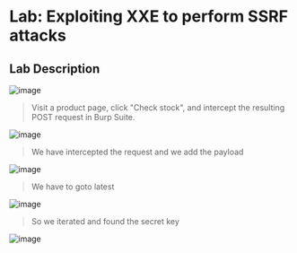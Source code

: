 # Lab: Exploiting XXE to perform SSRF attacks #

## Lab Description ##

![image](https://github.com/anandurdas11/Web_Securityy/assets/83402050/11f60a3f-cd36-4604-a238-5c86ace3160d)

> Visit a product page, click "Check stock", and intercept the resulting POST request in Burp Suite.

![image](https://github.com/anandurdas11/Web_Securityy/assets/83402050/8e0216f1-12a0-4fed-b448-fa238ef651ac)

>  We have intercepted the request and we add the payload

![image](https://github.com/anandurdas11/Web_Securityy/assets/83402050/1c1b47ba-bde2-4e68-9edc-1920af66ef1d)

> We have to goto latest

![image](https://github.com/anandurdas11/Web_Securityy/assets/83402050/654233a8-d3e2-4598-ba3d-e23019b6676b)

> So we iterated and found the secret key

![image](https://github.com/anandurdas11/Web_Securityy/assets/83402050/a4bdc9cc-857b-4c8c-b168-b447dc8a4de3)
